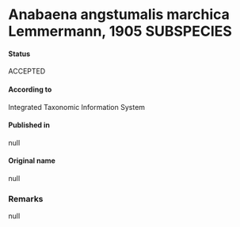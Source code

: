 # Anabaena angstumalis marchica Lemmermann, 1905 SUBSPECIES

#### Status
ACCEPTED

#### According to
Integrated Taxonomic Information System

#### Published in
null

#### Original name
null

### Remarks
null